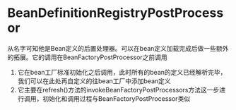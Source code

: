 # BeanDefinitionRegistryPostProcessor

从名字可知他是Bean定义的后置处理器。可以在bean定义加载完成后做一些额外的拓展。它的调用在BeanFactoryPostProcessor之前调用

1. 它在bean工厂标准初始化之后调用，此时所有的bean的定义已经解析完毕，我们可以在此处再自定义的往bean工厂中添加bean定义
2. 它主要在refresh()方法的invokeBeanFactoryPostProcessors方法这一步进行调用，初始化和调用过程与BeanFactoryPostProcessor类似